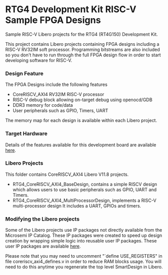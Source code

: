 # RTG4 Development Kit RISC-V Sample FPGA Designs 
Sample RISC-V Libero projects for the RTG4 (RT4G150) Development Kit.

This project contains Libero projects containing FPGA designs including a RISC-V RV32IM soft processor. Programming bitstreams are also included so you don't have to run through the full FPGA design flow in order to start developing software for RISC-V.

### Design Feature
The FPGA Designs include the following features
* CoreRISCV_AXI4 RV32IM RISC-V processor 
* RISC-V debug block allowing on-target debug using openocd/GDB
* DDR3 memory for code/data
* User peripherals such as GPIO, Timers, UART

The memory map for each design is available within each Libero project.

### Target Hardware
Details of the features available for this development board are available [here](https://www.microsemi.com/products/fpga-soc/design-resources/dev-kits/rtg4-development-kit).

### Libero Projects
This folder contains CoreRISCV_AXI4 Libero V11.8 projects.

* RTG4_CoreRISCV_AXI4_BaseDesign, contains a simple RISCV design which allows users to use basic peripherals such as GPIO, UART and Timers. 
* RTG4_CoreRISCV_AXI4_MultiProcessorDesign, implements a RISC-V multi-processor design It includes a UART, GPIOs and timers.


### Modifying the Libero projects
Some of the Libero projects use IP packages not directly available from the Microsemi IP Catalog. These IP packages were created to speed up design creation by wrapping simple logic into reusable user IP packages.
These user IP packages are available [here](https://github.com/RISCV-on-Microsemi-FPGA/riscv-junk-drawer/tree/master/IP-packages).

Please note that you may need to uncomment "`define USE_REGISTERS" in file coreriscv_axi4_defines.v in order to reduce RAM blocks usage. You will need to do this anytime you regenerate the top level SmartDesign in Libero.
